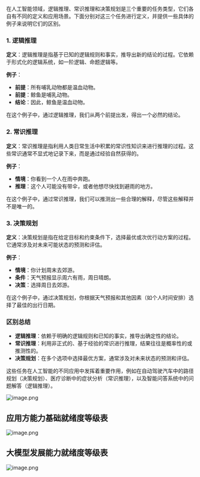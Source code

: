 在人工智能领域，逻辑推理、常识推理和决策规划是三个重要的任务类型，它们各自有不同的定义和应用场景。下面分别对这三个任务进行定义，并提供一些具体的例子来说明它们的区别。

### 1. 逻辑推理
**定义**：逻辑推理是指基于已知的逻辑规则和事实，推导出新的结论的过程。它依赖于形式化的逻辑系统，如一阶逻辑、命题逻辑等。

**例子**：
- **前提**：所有哺乳动物都是温血动物。
- **前提**：鲸鱼是哺乳动物。
- **结论**：因此，鲸鱼是温血动物。

在这个例子中，通过逻辑推理，我们从两个前提出发，得出一个必然的结论。

### 2. 常识推理
**定义**：常识推理是指利用人类日常生活中积累的常识性知识来进行推理的过程。这些常识通常不显式地记录下来，而是通过经验自然获得的。

**例子**：
- **情境**：你看到一个人在雨中奔跑。
- **推理**：这个人可能没有带伞，或者他想尽快找到避雨的地方。

在这个例子中，通过常识推理，我们可以推测出一些合理的解释，尽管这些解释并不是唯一的。

### 3. 决策规划
**定义**：决策规划是指在给定目标和约束条件下，选择最优或次优行动方案的过程。它通常涉及对未来可能状态的预测和评估。

**例子**：
- **情境**：你计划周末去郊游。
- **条件**：天气预报显示周六有雨，周日晴朗。
- **决策**：选择周日去郊游。

在这个例子中，通过决策规划，你根据天气预报和其他因素（如个人时间安排）选择了最佳的出行日期。

### 区别总结
- **逻辑推理**：依赖于明确的逻辑规则和已知的事实，推导出确定性的结论。
- **常识推理**：利用非正式的、基于经验的常识进行推理，结果往往是概率性的或推测性的。
- **决策规划**：在多个选项中选择最优方案，通常涉及对未来状态的预测和评估。

这些任务在人工智能的不同应用中发挥着重要作用，例如在自动驾驶汽车中的路径规划（决策规划）、医疗诊断中的症状分析（常识推理），以及智能问答系统中的问题解答（逻辑推理）。

![image.png](https://cdn.jsdelivr.net/gh/duanbiao2000/BlogGallery@main/picture/20250219174849.png)

## 应用方能力基础就绪度等级表
![image.png](https://cdn.jsdelivr.net/gh/duanbiao2000/BlogGallery@main/picture/20250219175909.png)
##  大模型发展能力就绪度等级表
![image.png](https://cdn.jsdelivr.net/gh/duanbiao2000/BlogGallery@main/picture/20250219180444.png)
